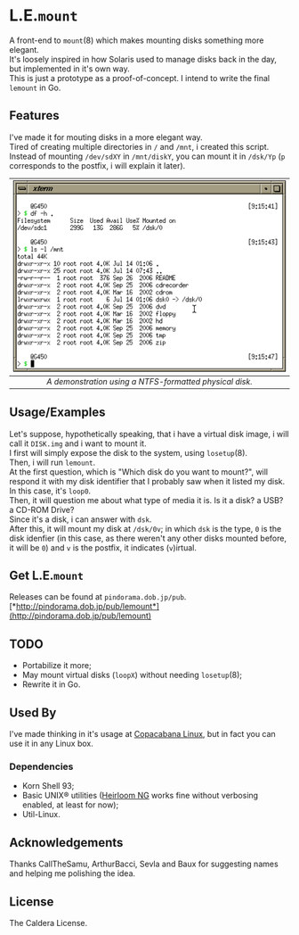 # L.E.`mount`

A front-end to `mount`(8) which makes mounting disks something more elegant.  
It's loosely inspired in how Solaris used to manage disks back in the day, but implemented in it's own way.  
This is just a prototype as a proof-of-concept. I intend to write the final `lemount` in Go.  

## Features

I've made it for mouting disks in a more elegant way.  
Tired of creating multiple directories in `/` and `/mnt`, i created this script.  
Instead of mounting `/dev/sdXY` in `/mnt/diskY`, you can mount it in `/dsk/Yp` (`p` corresponds to the postfix, i will explain it later).  

|![img/Screenshot_2021-07-14_09-16-21.png](img/Screenshot_2021-07-14_09-16-21.png) |
|:--:|
| *A demonstration using a NTFS-formatted physical disk.* |

## Usage/Examples

Let's suppose, hypothetically speaking, that i have a virtual disk image, i will call it `DISK.img` and i want to mount it.  
I first will simply expose the disk to the system, using `losetup`(8).  
Then, i will run `lemount`.  
At the first question, which is "Which disk do you want to mount?", will respond it with my disk identifier that I probably saw when it listed my disk.  
In this case, it's `loop0`.  
Then, it will question me about what type of media it is. Is it a disk? a USB? a CD-ROM Drive?  
Since it's a disk, i can answer with `dsk`.  
After this, it will mount my disk at `/dsk/0v`; in which `dsk` is the type, `0` is the disk idenfier (in this case, as there weren't any other disks mounted before, it will be `0`) and `v` is the postfix, it indicates (`v`)irtual.  

## Get L.E.`mount`

Releases can be found at `pindorama.dob.jp/pub`.  
[*http://pindorama.dob.jp/pub/lemount*](http://pindorama.dob.jp/pub/lemount)  

## TODO

- Portabilize it more;
- May mount virtual disks (`loopX`) without needing `losetup`(8);
- Rewrite it in Go.

## Used By

I've made thinking in it's usage at [Copacabana Linux](http://copacabana.pindorama.dob.jp), but in fact you can use it in any Linux box.

### Dependencies

- Korn Shell 93;
- Basic UNIX® utilities ([Heirloom
  NG](https://github.com/Projeto-Pindorama/heirloom-ng) works fine without
verbosing enabled, at least for now);
- Util-Linux.

## Acknowledgements

Thanks CallTheSamu, ArthurBacci, Sevla and Baux for suggesting names and helping me polishing the idea.

## License

The Caldera License.
